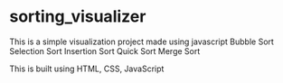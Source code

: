 # sorting_visualizer
This is a simple visualization project made using javascript
Bubble Sort
Selection Sort 
Insertion Sort
Quick Sort 
Merge Sort 

This is built using HTML, CSS, JavaScript
